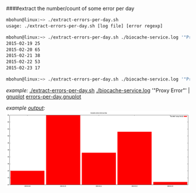 ####extract the number/count of some error per day

```BASH
mbohun@linux:~> ./extract-errors-per-day.sh
usage: ./extract-errors-per-day.sh [log file] [error regexp]
```
```BASH
mbohun@linux:~> ./extract-errors-per-day.sh ./biocache-service.log '"Proxy Error"'
2015-02-19 25
2015-02-20 65
2015-02-21 38
2015-02-22 53
2015-02-23 17
```
```BASH
mbohun@linux:~> ./extract-errors-per-day.sh ./biocache-service.log '"Proxy Error"' | gnuplot errors-per-day.gnuplot
```

*example:*
[./extract-errors-per-day.sh](extract-errors-per-day.sh) [./biocache-service.log](biocache-service.log) '"Proxy Error"' | [gnuplot](http://www.gnuplot.info) [errors-per-day.gnuplot](errors-per-day.gnuplot)  

*example [output](errors-per-day-histogram.png):*
![Alt text](https://raw.githubusercontent.com/mbohun/ala_biocache_test/master/test/test-errors-per-day/errors-per-day-histogram.png "example ouptut")
